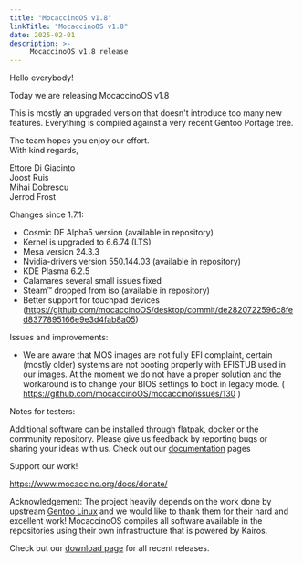 ```yaml
---
title: "MocaccinoOS v1.8"
linkTitle: "MocaccinoOS v1.8"
date: 2025-02-01
description: >-
     MocaccinoOS v1.8 release
---
```


Hello everybody!

Today we are releasing MocaccinoOS v1.8

This is mostly an upgraded version that doesn't introduce too many new features. Everything is compiled against a very recent Gentoo Portage tree.

The team hopes you enjoy our effort.  
With kind regards,  

Ettore Di Giacinto  
Joost Ruis  
Mihai Dobrescu  
Jerrod Frost  

Changes since 1.7.1:

- Cosmic DE Alpha5 version (available in repository)
- Kernel is upgraded to 6.6.74 (LTS)
- Mesa version 24.3.3
- Nvidia-drivers version 550.144.03 (available in repository) 
- KDE Plasma 6.2.5
- Calamares several small issues fixed
- Steam™ dropped from iso (available in repository) 
- Better support for touchpad devices (https://github.com/mocaccinoOS/desktop/commit/de2820722596c8fed8377895166e9e3d4fab8a05)

Issues and improvements:

- We are aware that MOS images are not fully EFI complaint, certain (mostly older) systems are not booting properly with EFISTUB used in our images. At the moment we do not have a proper solution and the workaround is to change your BIOS settings to boot in legacy mode. ( https://github.com/mocaccinoOS/mocaccino/issues/130 )

Notes for testers:

Additional software can be installed through flatpak, docker or the community repository.
Please give us feedback by reporting bugs or sharing your ideas with us.
Check out our [documentation](https://www.mocaccino.org/docs/) pages

Support our work!

https://www.mocaccino.org/docs/donate/

Acknowledgement:
The project heavily depends on the work done by upstream [Gentoo Linux](https://gentoo.org) and we would like to thank them for their hard and excellent work! MocaccinoOS compiles all software available in the repositories using their own infrastructure that is powered by Kairos.

Check out our [download page](https://github.com/mocaccinoOS/mocaccino/releases) for all recent releases.
